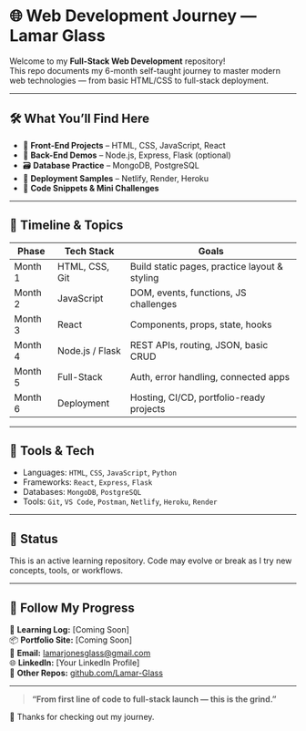 # 🌐 Web Development Journey — Lamar Glass

Welcome to my **Full-Stack Web Development** repository!  
This repo documents my 6-month self-taught journey to master modern web technologies — from basic HTML/CSS to full-stack deployment.

---

## 🛠️ What You’ll Find Here

- 🧱 **Front-End Projects** – HTML, CSS, JavaScript, React
- 🧰 **Back-End Demos** – Node.js, Express, Flask (optional)
- 🗃️ **Database Practice** – MongoDB, PostgreSQL
- 🚀 **Deployment Samples** – Netlify, Render, Heroku
- 🧪 **Code Snippets & Mini Challenges**

---

## 📅 Timeline & Topics

| Phase | Tech Stack | Goals |
|-------|------------|-------|
| Month 1 | HTML, CSS, Git | Build static pages, practice layout & styling |
| Month 2 | JavaScript | DOM, events, functions, JS challenges |
| Month 3 | React | Components, props, state, hooks |
| Month 4 | Node.js / Flask | REST APIs, routing, JSON, basic CRUD |
| Month 5 | Full-Stack | Auth, error handling, connected apps |
| Month 6 | Deployment | Hosting, CI/CD, portfolio-ready projects |

---

## 🧰 Tools & Tech

- Languages: `HTML`, `CSS`, `JavaScript`, `Python`
- Frameworks: `React`, `Express`, `Flask`
- Databases: `MongoDB`, `PostgreSQL`
- Tools: `Git`, `VS Code`, `Postman`, `Netlify`, `Heroku`, `Render`

---

## 🚧 Status

This is an active learning repository. Code may evolve or break as I try new concepts, tools, or workflows.

---

## 📢 Follow My Progress

📘 **Learning Log:** [Coming Soon]  
📦 **Portfolio Site:** [Coming Soon]  
📧 **Email:** lamarjonesglass@gmail.com  
🌐 **LinkedIn:** [Your LinkedIn Profile]  
📂 **Other Repos:** [github.com/Lamar-Glass](https://github.com/Lamar-Glass)

---

> **“From first line of code to full-stack launch — this is the grind.”**

🌱 Thanks for checking out my journey.
